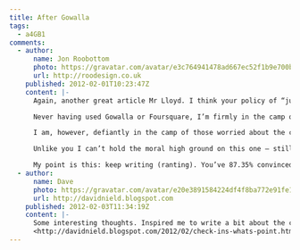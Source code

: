 ```yaml
---
title: After Gowalla
tags:
  - a4GB1
comments:
  - author:
      name: Jon Roobottom
      photo: https://gravatar.com/avatar/e3c764941478ad667ec52f1b9e700be5
      url: http://roodesign.co.uk
    published: 2012-02-01T10:23:47Z
    content: |-
      Again, another great article Mr Lloyd. I think your policy of “just post it” is really working out for you.

      Never having used Gowalla or Foursquare, I’m firmly in the camp of those who don’t get why anyone would bother – but, as their success shows – people obviously do.

      I am, however, defiantly in the camp of those worried about the cancer-like growth of Facebook and it’s underhand methods of buying up everyone in sight and their use of tracking cookies on every site they can get their grubby little hands on.

      Unlike you I can’t hold the moral high ground on this one – still being a Facebook user myself. One day, I hope to cut out that particular nasty little habit. But that doesn’t mean I don’t support your ideals.

      My point is this: keep writing (ranting). You’ve 87.35% convinced me that I should delete my facebook account.
  - author:
      name: Dave
      photo: https://gravatar.com/avatar/e20e3891584224df4f8ba772e91fe12b
      url: http://davidnield.blogspot.com
    published: 2012-02-03T11:34:19Z
    content: |-
      Some interesting thoughts. Inspired me to write a bit about the check-in:
      <http://davidnield.blogspot.com/2012/02/check-ins-whats-point.html>.
---
```

